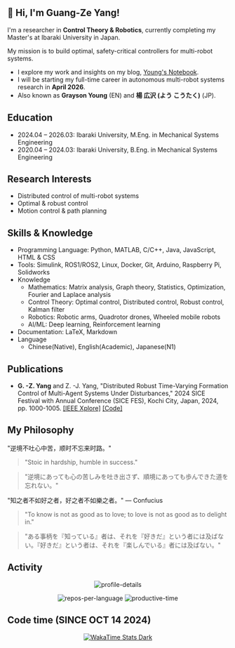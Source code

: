 ## 👋 Hi, I'm Guang-Ze Yang!

I'm a researcher in **Control Theory & Robotics**, currently completing my Master's at Ibaraki University in Japan. 

My mission is to build optimal, safety-critical controllers for multi-robot systems.

- I explore my work and insights on my blog, [Young's Notebook](https://youkoutaku.github.io/).
- I will be starting my full-time career in autonomous multi-robot systems research in **April 2026**.
- Also known as **Grayson Young** (EN) and **楊 広沢 (よう こうたく)** (JP).

## Education
- 2024.04 – 2026.03: Ibaraki University, M.Eng. in Mechanical Systems Engineering
- 2020.04 – 2024.03: Ibaraki University, B.Eng. in Mechanical Systems Engineering

## Research Interests
- Distributed control of multi-robot systems
- Optimal & robust control
- Motion control & path planning

## Skills & Knowledge
- Programming Language: Python, MATLAB, C/C++, Java, JavaScript, HTML & CSS
- Tools: Simulink, ROS1/ROS2, Linux, Docker, Git, Arduino, Raspberry Pi, Solidworks 
- Knowledge
  - Mathematics: Matrix analysis, Graph theory, Statistics, Optimization, Fourier and Laplace analysis
  - Control Theory: Optimal control, Distributed control, Robust control, Kalman filter
  - Robotics: Robotic arms, Quadrotor drones, Wheeled mobile robots
  - AI/ML: Deep learning, Reinforcement learning
- Documentation: LaTeX, Markdown
- Language
  - Chinese(Native), English(Academic), Japanese(N1)

## Publications
- **G. -Z. Yang** and Z. -J. Yang, "Distributed Robust Time-Varying Formation Control of Multi-Agent Systems Under Disturbances," 2024 SICE Festival with Annual Conference (SICE FES), Kochi City, Japan, 2024, pp. 1000-1005. [[IEEE Xplore]](https://ieeexplore.ieee.org/document/10805135) [[Code]](https://github.com/youkoutaku/DR-TVFC)

## My Philosophy

"逆境不吐心中苦，顺时不忘来时路。"

> "Stoic in hardship, humble in success."

> "逆境にあっても心の苦しみを吐き出さず、順境にあっても歩んできた道を忘れない。"

"知之者不如好之者，好之者不如樂之者。" — Confucius

> "To know is not as good as to love; to love is not as good as to delight in."

> "ある事柄を『知っている』者は、それを『好きだ』という者には及ばない。『好きだ』という者は、それを『楽しんでいる』者には及ばない。"

## Activity

<p align="center">
  <picture>
  <source media="(prefers-color-scheme: dark)" srcset="https://github-profile-summary-cards.vercel.app/api/cards/profile-details?username=youkoutaku&theme=github_dark" />
  <source media="(prefers-color-scheme: light)" srcset="https://github-profile-summary-cards.vercel.app/api/cards/profile-details?username=youkoutaku&theme=github" />
  <img alt="profile-details" src="profile-details.svg" />
  </picture>
</p>

<div align="center">
  <picture>
  <source media="(prefers-color-scheme: dark)" srcset="http://github-profile-summary-cards.vercel.app/api/cards/repos-per-language?username=youkoutaku&theme=github_dark&exclude=html" />
  <source media="(prefers-color-scheme: light)" srcset="http://github-profile-summary-cards.vercel.app/api/cards/repos-per-language?username=youkoutaku&theme=github&exclude=html" />
  <img alt="repos-per-language" src="repos-per-language.svg" />
  </picture>

  <picture>
  <source media="(prefers-color-scheme: dark)" srcset="http://github-profile-summary-cards.vercel.app/api/cards/productive-time?username=youkoutaku&theme=github_dark&utcOffset=9" />
  <source media="(prefers-color-scheme: light)" srcset="http://github-profile-summary-cards.vercel.app/api/cards/productive-time?username=youkoutaku&theme=github&utcOffset=9" />
  <img alt="productive-time" src="productive-time.svg" />
  </picture>
</div>


## Code time (SINCE OCT 14 2024)

<p align="center">
  <a href="https://wakatime.com/@YouKoutaku">
    <img src="https://github-readme-stats.vercel.app/api/wakatime?username=Youkoutaku&theme=dark&custom_title=Youkoutaku's_Coding_Stats&hide=other,Text&layout=compact&show_icons=true&cache_bust=1#gh-dark-mode-only" alt="WakaTime Stats Dark"/>
  </a>
</p>

<!--
- 🔥 Interested in working with Control Systems, Robotics, and Programming.
- 😄 Hobby:
  - 💪 Training or running 2~3 times a week
  - 🏀 Basketball once a week
  - 📚 Reading (Biography, History, Philosophy, Time Management, Study Skills, ...) 
  - 🎮 Video games(The Legend of Zelda: Breath of the Wild, Fire Emblem, Monster Hunter Rise, ...)
  - 🎧 Music (J-pop, R&B, ...)
--!>
